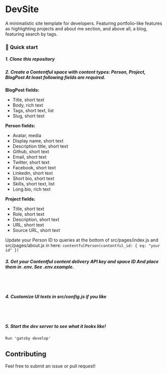 # DevSite

A minimalistic site template for developers. Featuring portfolio-like features as highlighting projects and about me section, and above all, a blog, featuring search by tags.

### 🚀 Quick start

##### 1. Clone this repository

##### 2. Create a Contentful space with content types: Person, Project, BlogPost At least following fields are required.

**BlogPost fields:**

- Title, short text
- Body, rich text
- Tags, short text, list
- Slug, short text

**Person fields:**

- Avatar, media
- Display name, short text
- Description title, short text
- Github, short text
- Email, short text
- Twitter, short text
- Facebook, short text
- Linkedin, short text
- Short bio, short text
- Skills, short text, list
- Long bio, rich text

**Project fields:**

- Title, short text
- Role, short text
- Description, short text
- URL, short text
- Source URL, short text

Update your Person ID to queries at the bottom of src/pages/index.js and src/pages/about.js
in here:
`contentfulPerson(contentful_id: { eq: "your id" })`

##### 3. Get your Contentful content delivery API key and space ID And place them in .env. See .env.example.

<br></br>

##### 4. Customize UI texts in src/config.js if you like

<br></br>

##### 5. Start the dev server to see what it looks like!

`Run 'gatsby develop' `

## Contributing

Feel free to submit an issue or pull request!
